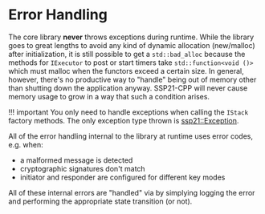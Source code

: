 # Error Handling

The core library **never** throws exceptions during runtime. While the library goes to great lengths to avoid any kind of dynamic allocation (new/malloc) after initialization, it is still possible
to get a `std::bad_alloc` because the methods for `IExecutor` to post or start timers take `std::function<void ()>` which must malloc when the functors exceed a certain size. In general, however, there's
no productive way to "handle" being out of memory other than shutting down the application anyway. SSP21-CPP will never cause memory usage to grow in a way that such a condition arises.

!!! important
    You only need to handle exceptions when calling the `IStack` factory methods. The only exception type thrown is [ssp21::Exception]({{base_doxygen_path}}/classssp21_1_1Exception.html).

All of the error handling internal to the library at runtime uses error codes, e.g. when:

* a malformed message is detected
* cryptographic signatures don't match
* initiator and responder are configured for different key modes

All of these internal errors are "handled" via by simplying logging the error and performing the appropriate state transition (or not).